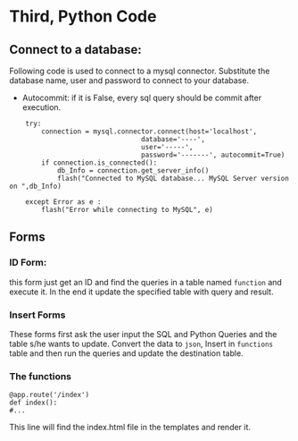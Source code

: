 #  Third, Python Code

## Connect to a database:
Following code is used to connect to a mysql connector. Substitute the database name,  user and password to connect to your database.
* Autocommit: if it is False, every sql query should be commit after execution. 
```
	try:
		connection = mysql.connector.connect(host='localhost',
								 database='----',
								 user='-----',
								 password='-------', autocommit=True)
		if connection.is_connected():
			db_Info = connection.get_server_info()
			flash("Connected to MySQL database... MySQL Server version on ",db_Info)
	
	except Error as e :
		flash("Error while connecting to MySQL", e)

```

## Forms

### ID Form:
this form just get an ID and find the queries in a table named `function` and execute it. In the end it update the specified table with query and result.

### Insert Forms
These forms first ask the user input the SQL and Python Queries and the table s/he wants to update. Convert the data to `json`, Insert in `functions` table and then run the queries and update the destination table.   

### The functions
```
@app.route('/index')
def index():
#...
```
This line will find the index.html file in the templates and render it.

